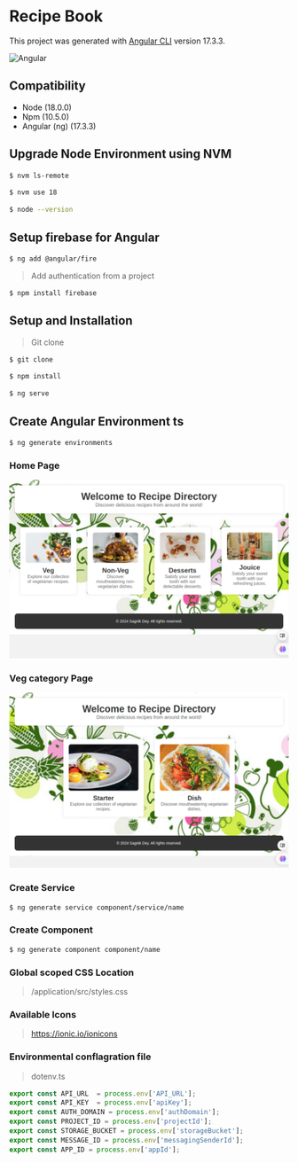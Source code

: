 # Recipe Book

This project was generated with [Angular CLI](https://github.com/angular/angular-cli) version 17.3.3.

![Angular](https://encrypted-tbn0.gstatic.com/images?q=tbn:ANd9GcT__DpLyuRUlYIwSXn8MGy4bIU-RdXhtYCkSeSKtkrmxQ&s)

## Compatibility
- Node (18.0.0)
- Npm  (10.5.0)
- Angular (ng) (17.3.3)

## Upgrade Node Environment using NVM
```sh
$ nvm ls-remote
```
```sh
$ nvm use 18
```
```sh
$ node --version
```

## Setup firebase for Angular
```sh
$ ng add @angular/fire
```
> Add authentication from a project
```sh
$ npm install firebase
```
## Setup and Installation
> Git clone
```sh
$ git clone 
```
```sh
$ npm install
```
```sh
$ ng serve
```

## Create Angular Environment ts
```sh
$ ng generate environments
```

### Home Page
![Home page](/blobs/home.png)

### Veg category Page
![Veg category](/blobs/Vegtype.png)

### Create Service
```sh
$ ng generate service component/service/name
```

### Create Component
```sh
$ ng generate component component/name
```

### Global scoped CSS Location
> /application/src/styles.css

### Available Icons
> https://ionic.io/ionicons

### Environmental conflagration file
> dotenv.ts
```js
export const API_URL  = process.env['API_URL'];
export const API_KEY  = process.env['apiKey'];
export const AUTH_DOMAIN = process.env['authDomain'];
export const PROJECT_ID = process.env['projectId'];
export const STORAGE_BUCKET = process.env['storageBucket'];
export const MESSAGE_ID = process.env['messagingSenderId'];
export const APP_ID = process.env['appId'];
```